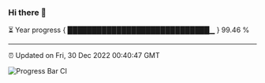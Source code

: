 ### Hi there 👋

⏳ Year progress { █████████████████████████████▁ } 99.46 %

---

⏰ Updated on Fri, 30 Dec 2022 00:40:47 GMT

![Progress Bar CI](https://github.com/Shyam-Makwana/GitHub-Actions-Demo/workflows/Progress%20Bar%20CI/badge.svg)
